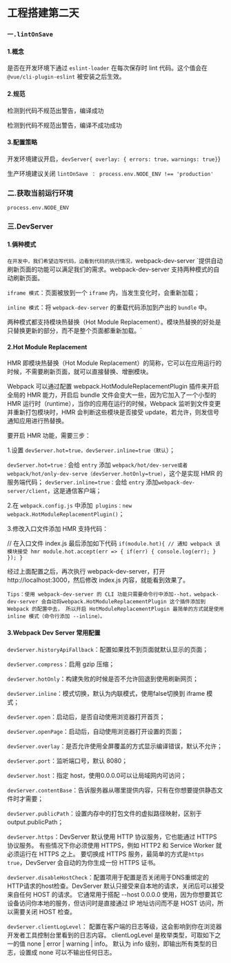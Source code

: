 # `工程搭建第二天`
### `一.lintOnSave`
#### 1.概念

是否在开发环境下通过 `eslint-loader` 在每次保存时 lint 代码。这个值会在` @vue/cli-plugin-eslint` 被安装之后生效。

#### 2.规范

检测到代码不规范出警告，编译成功

检测到代码不规范出警告，编译不成功成功

#### 3.配置策略

开发环境建议开启，`devServer{ overlay: { errors: true，warnings: true}`}

生产环境建议关闭 `lintOnSave ： process.env.NODE_ENV !== 'production'`

### 二.获取当前运行环境

`process.env.NODE_ENV`

### 三.DevServer

#### 1.俩种模式

`在开发中，我们希望边写代码，边看到代码的执行情况，`webpack-dev-server `提供自动刷新页面的功能可以满足我们的需求。webpack-dev-server 支持两种模式的自动刷新页面。
 
 `iframe 模式`：页面被放到一个 `iframe` 内，当发生变化时，会重新加载；
 
 `inline 模式`：将 `webpack-dev-server` 的重载代码添加到产出的 `bundle` 中。
 
 两种模式都支持模块热替换（Hot Module Replacement）。模块热替换的好处是只替换更新的部分，而不是整个页面都重新加载。`
 
#### 2.Hot Module Replacement
HMR 即模块热替换（Hot Module Replacement）的简称，它可以在应用运行的时候，不需要刷新页面，就可以直接替换、增删模块。

Webpack 可以通过配置 webpack.HotModuleReplacementPlugin 插件来开启全局的 HMR 能力，开启后 bundle 文件会变大一些，因为它加入了一个小型的 HMR 运行时（runtime），当你的应用在运行的时候，Webpack 监听到文件变更并重新打包模块时，HMR 会判断这些模块是否接受 update，若允许，则发信号通知应用进行热替换。

要开启 HMR 功能，需要三步：

1.设置 `devServer.hot=true，devServer.inline=true（默认`）；

`devServer.hot=true：`会给 `entry` 添加 `webpack/hot/dev-serve或者webpack/hot/only-dev-serve（devServer.hotOnly=true）`，这个是实现 HMR 的服务端代码；
`devServer.inline=true：`会给 `entry` 添加`webpack-dev-server/client`，这是通信客户端；

2.在 `webpack.config.js` 中添加` plugins：new webpack.HotModuleReplacementPlugin()`；

3.修改入口文件添加 HMR 支持代码：

// 在入口文件 index.js 最后添加如下代码
`if(module.hot){
// 通知 webpack 该模块接受 hmr
module.hot.accept(err => {
    if(err) {
      console.log(err);
    }
  });
} `

经过上面配置之后，再次执行 webpack-dev-server，打开http://localhost:3000，然后修改 index.js 内容，就能看到效果了。

`Tips：使用 webpack-dev-server 的 CLI 功能只需要命令行中添加--hot，webpack-dev-server 会自动将webpack.HotModuleReplacementPlugin 这个插件添加到 Webpack 的配置中去，
所以开启 HotModuleReplacementPlugin 最简单的方式就是使用 inline 模式（命令行添加 --inline）。 `
 
#### 3.Webpack Dev Server 常用配置
`devServer.historyApiFallback`：配置如果找不到页面就默认显示的页面；

`devServer.compress`：启用 gzip 压缩；

`devServer.hotOnly`：构建失败的时候是否不允许回退到使用刷新网页；

`devServer.inline`：模式切换，默认为内联模式，使用false切换到 iframe 模式；

`devServer.open`：启动后，是否自动使用浏览器打开首页；

`devServer.openPage`：启动后，自动使用浏览器打开设置的页面；

`devServer.overlay`：是否允许使用全屏覆盖的方式显示编译错误，默认不允许；

`devServer.port`：监听端口号，默认 8080；

`devServer.host`：指定 host，使用0.0.0.0可以让局域网内可访问；

`devServer.contentBase`：告诉服务器从哪里提供内容，只有在你想要提供静态文件时才需要；

`devServer.publicPath`：设置内存中的打包文件的虚拟路径映射，区别于 output.publicPath；

`devServer.https`：DevServer 默认使用 HTTP 协议服务，它也能通过 HTTPS 协议服务。 有些情况下你必须使用 HTTPS，例如 HTTP2 和 Service Worker 就必须运行在 HTTPS 之上。 要切换成 HTTPS 服务，最简单的方式是`https true`，DevServer 会自动的为你生成一份 HTTPS 证书。

`devServer.disableHostCheck`：配置项用于配置是否关闭用于DNS重绑定的HTTP请求的host检查。DevServer 默认只接受来自本地的请求，关闭后可以接受来自任何 HOST 的请求。 它通常用于搭配 --host 0.0.0.0 使用，因为你想要其它设备访问你本地的服务，但访问时是直接通过 IP 地址访问而不是 HOST 访问，所以需要关闭 HOST 检查。

`devServer.clientLogLevel`： 配置在客户端的日志等级，这会影响到你在浏览器开发者工具控制台里看到的日志内容。 clientLogLevel 是枚举类型，可取如下之一的值 none | error | warning | info。 默认为 info 级别，即输出所有类型的日志，设置成 none 可以不输出任何日志。


